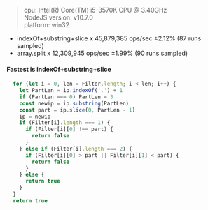 > cpu: Intel(R) Core(TM) i5-3570K CPU @ 3.40GHz  
> NodeJS version: v10.7.0  
> platform: win32  

- indexOf+substring+slice x 45,879,385 ops/sec ±2.12% (87 runs sampled)
- array.split x 12,309,945 ops/sec ±1.99% (90 runs sampled)

#### Fastest is **indexOf+substring+slice**

```javascript
  for (let i = 0, len = Filter.length; i < len; i++) {
    let PartLen = ip.indexOf('.') + 1
    if (PartLen === 0) PartLen = 3
    const newip = ip.substring(PartLen)
    const part = ip.slice(0, PartLen - 1)
    ip = newip
    if (Filter[i].length === 1) {
      if (Filter[i][0] !== part) {
        return false
      }
    } else if (Filter[i].length === 2) {
      if (Filter[i][0] > part || Filter[i][1] < part) {
        return false
      }
    } else {
      return true
    }
  }
  return true
```